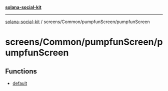[**solana-social-kit**](../../../../README.md)

***

[solana-social-kit](../../../../README.md) / screens/Common/pumpfunScreen/pumpfunScreen

# screens/Common/pumpfunScreen/pumpfunScreen

## Functions

- [default](functions/default.md)
